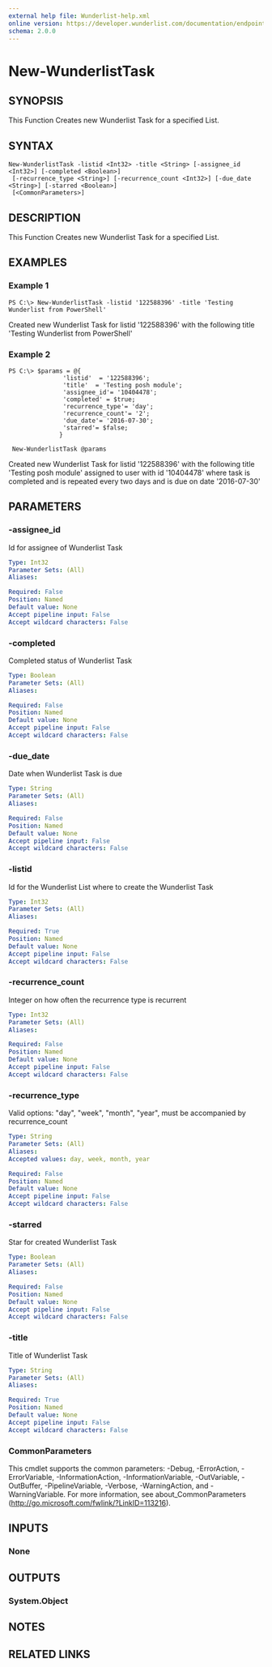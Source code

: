 ```yaml
---
external help file: Wunderlist-help.xml
online version: https://developer.wunderlist.com/documentation/endpoints/task
schema: 2.0.0
---
```


# New-WunderlistTask

## SYNOPSIS
This Function Creates  new Wunderlist Task for a specified List.

## SYNTAX

```
New-WunderlistTask -listid <Int32> -title <String> [-assignee_id <Int32>] [-completed <Boolean>]
 [-recurrence_type <String>] [-recurrence_count <Int32>] [-due_date <String>] [-starred <Boolean>]
 [<CommonParameters>]
```

## DESCRIPTION
This Function Creates  new Wunderlist Task for a specified List.

## EXAMPLES

### Example 1
```
PS C:\> New-WunderlistTask -listid '122588396' -title 'Testing Wunderlist from PowerShell'
```

Created new Wunderlist Task for listid '122588396' with the following title 'Testing Wunderlist from PowerShell'

### Example 2
```
PS C:\> $params = @{
               'listid'  = '122588396';
               'title'  = 'Testing posh module';
               'assignee_id'= '10404478';
               'completed' = $true;
               'recurrence_type'= 'day';
               'recurrence_count'= '2';
               'due_date'= '2016-07-30';
               'starred'= $false;
              }

 New-WunderlistTask @params
```

Created new Wunderlist Task for listid '122588396' with the following title 'Testing posh module' assigned to user
with id '10404478' where task is completed and is repeated every two days and is due on date '2016-07-30'

## PARAMETERS

### -assignee_id
Id for assignee of Wunderlist Task

```yaml
Type: Int32
Parameter Sets: (All)
Aliases: 

Required: False
Position: Named
Default value: None
Accept pipeline input: False
Accept wildcard characters: False
```

### -completed
Completed status of Wunderlist Task

```yaml
Type: Boolean
Parameter Sets: (All)
Aliases: 

Required: False
Position: Named
Default value: None
Accept pipeline input: False
Accept wildcard characters: False
```

### -due_date
Date when Wunderlist Task is due

```yaml
Type: String
Parameter Sets: (All)
Aliases: 

Required: False
Position: Named
Default value: None
Accept pipeline input: False
Accept wildcard characters: False
```

### -listid
Id for the Wunderlist List where to create the Wunderlist Task

```yaml
Type: Int32
Parameter Sets: (All)
Aliases: 

Required: True
Position: Named
Default value: None
Accept pipeline input: False
Accept wildcard characters: False
```

### -recurrence_count
Integer on how often the recurrence type is recurrent

```yaml
Type: Int32
Parameter Sets: (All)
Aliases: 

Required: False
Position: Named
Default value: None
Accept pipeline input: False
Accept wildcard characters: False
```

### -recurrence_type
Valid options: "day", "week", "month", "year", must be accompanied by recurrence_count

```yaml
Type: String
Parameter Sets: (All)
Aliases: 
Accepted values: day, week, month, year

Required: False
Position: Named
Default value: None
Accept pipeline input: False
Accept wildcard characters: False
```

### -starred
Star for created Wunderlist Task

```yaml
Type: Boolean
Parameter Sets: (All)
Aliases: 

Required: False
Position: Named
Default value: None
Accept pipeline input: False
Accept wildcard characters: False
```

### -title
Title of Wunderlist Task

```yaml
Type: String
Parameter Sets: (All)
Aliases: 

Required: True
Position: Named
Default value: None
Accept pipeline input: False
Accept wildcard characters: False
```

### CommonParameters
This cmdlet supports the common parameters: -Debug, -ErrorAction, -ErrorVariable, -InformationAction, -InformationVariable, -OutVariable, -OutBuffer, -PipelineVariable, -Verbose, -WarningAction, and -WarningVariable. For more information, see about_CommonParameters (http://go.microsoft.com/fwlink/?LinkID=113216).

## INPUTS

### None

## OUTPUTS

### System.Object

## NOTES

## RELATED LINKS


